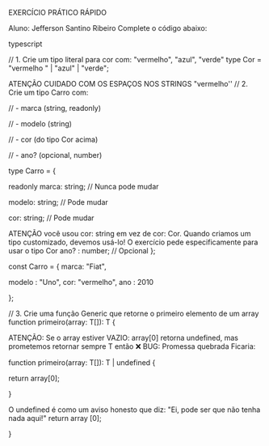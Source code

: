 EXERCÍCIO PRÁTICO RÁPIDO

Aluno: Jefferson Santino Ribeiro Complete o código abaixo:

typescript

// 1. Crie um tipo literal para cor com: "vermelho", "azul", "verde" type Cor = "vermelho " | "azul" | "verde";

ATENÇÃO CUIDADO COM OS ESPAÇOS NOS STRINGS "vermelho''
// 2. Crie um tipo Carro com:

// - marca (string, readonly)

// - modelo (string)

// - cor (do tipo Cor acima)

// - ano? (opcional, number)

type Carro = {

readonly marca: string; // Nunca pode mudar

modelo: string; // Pode mudar

cor: string; // Pode mudar

ATENÇÃO você usou cor: string em vez de cor: Cor. Quando criamos um tipo customizado, devemos usá-lo! O exercício pede especificamente para usar o tipo Cor ano? : number; // Opcional
};

const Carro = { marca: "Fiat",

modelo : "Uno", cor: "vermelho", ano : 2010

};

// 3. Crie uma função Generic que retorne o primeiro elemento de um array function primeiro<T>(array: T[]): T {

ATENÇÃO: Se o array estiver VAZIO: array[0] retorna undefined, mas prometemos retornar sempre T então ❌ BUG: Promessa quebrada
Ficaria:

function primeiro<T>(array: T[]): T | undefined {

return array[0];

}

O undefined é como um aviso honesto que diz: "Ei, pode ser que não tenha nada aqui!"
return array [0];

}
